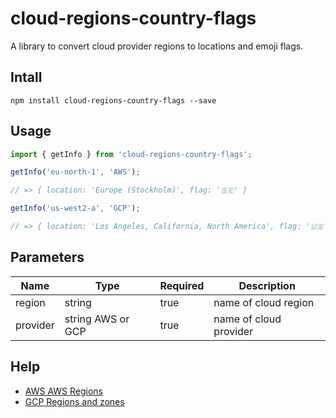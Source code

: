 # cloud-regions-country-flags

A library to convert cloud provider regions to locations and emoji flags.

## Intall

```shell
npm install cloud-regions-country-flags --save
```

## Usage

```javascript
import { getInfo } from 'cloud-regions-country-flags';

getInfo('eu-north-1', 'AWS');

// => { location: 'Europe (Stockholm)', flag: '🇸🇪' }

getInfo('us-west2-a', 'GCP');

// => { location: 'Los Angeles, California, North America', flag: '🇺🇸' }
```

## Parameters

| Name     | Type              | Required | Description            |
| -------- | ----------------- | -------- | ---------------------- |
| region   | string            | true     | name of cloud region   |
| provider | string AWS or GCP | true     | name of cloud provider |

## Help

- [AWS AWS Regions](https://docs.aws.amazon.com/AmazonRDS/latest/UserGuide/Concepts.RegionsAndAvailabilityZones.html)
- [GCP Regions and zones](https://cloud.google.com/compute/docs/regions-zones)
